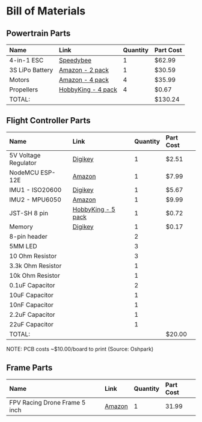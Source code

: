 # Bill of Materials


## Powertrain Parts
| Name | Link | Quantity | Part Cost |
| :--- | :--- | :--- | :---- |
| 4-in-1 ESC | [Speedybee](https://www.speedybee.com/speedybee-f7-v3-bl32-50a-4-in-1-esc/) | 1 | $62.99 |
| 3S LiPo Battery | [Amazon - 2 pack](https://www.amazon.com/dp/B07Y67MKQB?psc=1&ref=ppx_yo2ov_dt_b_product_details) | 1 | $30.59 |
| Motors | [Amazon - 4 pack](https://www.amazon.com/dp/B07ZCL45RR?psc=1&ref=ppx_yo2ov_dt_b_product_details) | 4 | $35.99 |
| Propellers | [HobbyKing - 4 pack](https://hobbyking.com/en_us/diatone-5030-plastic-self-tightening-propellers-5-x-3-cw-ccw-green-2-pairs.html) | 4 | $0.67 |
| TOTAL: | | | $130.24 |

## Flight Controller Parts

| Name | Link | Quantity | Part Cost |
| :--- | :--- | :--- | :---- |
| 5V Voltage Regulator | [Digikey](https://www.digikey.com/en/products/detail/cui-inc/VXO7805-500/7350288) | 1 | $2.51 |
| NodeMCU ESP-12E | [Amazon](https://www.amazon.com/dp/B010O1G1ES?psc=1&ref=ppx_yo2ov_dt_b_product_details) | 1 | $7.99 |
| IMU1 - ISO20600 | [Digikey](https://www.digikey.com/en/products/detail/tdk-invensense/ICM-20600/8544628) | 1 | $5.67 |
| IMU2 - MPU6050 | [Amazon](https://www.amazon.com/WWZMDiB-Module%EF%BC%883-Axis-Gyroscope-Acceleration%EF%BC%89IIC-Transmission/dp/B0BTKW7K1B?source=ps-sl-shoppingads-lpcontext&ref_=fplfs&psc=1&smid=A1YZW40LYQY3L1) | 1 | $9.99 |
| JST-SH 8 pin | [HobbyKing - 5 pack](https://hobbyking.com/en_us/jst-sh-8pin-socket-surface-mount-5pcs.html) | 1 | $0.72 |
| Memory | [Digikey](https://www.digikey.com/en/products/detail/stmicroelectronics/M24C02-WMN6TP/1663568) | 1 | $0.17 |
| 8-pin header |  | 2 |  |
| 5MM LED |  | 3 |  |
| 10 Ohm Resistor |  | 3 |  |
| 3.3k Ohm Resistor |  | 1 |  |
| 10k Ohm Resistor |  | 1 |  |
| 0.1uF Capacitor |  | 2 |  |
| 10uF Capacitor |  | 1 |  |
| 10nF Capacitor |  | 1 |  |
| 2.2uF Capacitor |  | 1 |  |
| 22uF Capacitor |  | 1 |  |
| TOTAL: |  |  | $20.00 |

NOTE: PCB costs ~$10.00/board to print (Source: Oshpark)

## Frame Parts

| Name | Link | Quantity | Part Cost |
| :--- | :--- | :--- | :---- |
| FPV Racing Drone Frame 5 inch | [Amazon](https://www.amazon.com/gp/product/B071HL5V3H/ref=ppx_yo_dt_b_asin_title_o00_s00?ie=UTF8&psc=1) | 1 | 31.99 |

